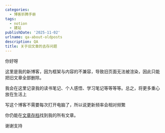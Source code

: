 ```yaml
---
categories:
  - 博客折腾手册
tags:
  - notion
  - 建站
publishDate: '2025-11-02'
urlname: qa-about-oldposts
description: QA
title: 关于旧文章的去存问题
---
```


你好呀


这里是我的新博客，因为框架与内容的不兼容，导致旧页面无法被渲染，因此只能把旧文章全部删除。


我会在这里记录我的读书笔记、个人感悟、学习笔记等等等等。总之，将更多重心放在生活上


写这个博客不需要每次打开电脑了，所以说更新频率会相对频繁


你仍能在[文章存档](https://archive.xtyin.top)找到我的所有文章。


谢谢支持

